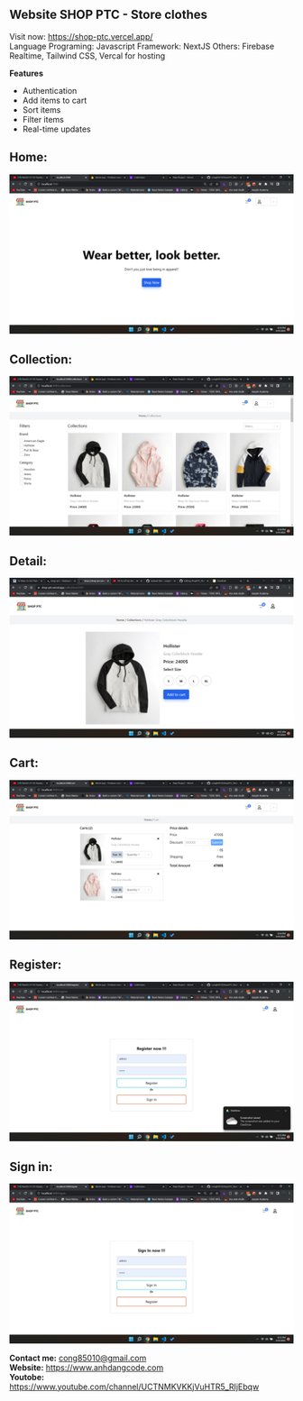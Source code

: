 

## **Website SHOP PTC - Store clothes** <br/>

Visit now: https://shop-ptc.vercel.app/ <br/> 
Language Programing: Javascript
Framework: NextJS
Others: Firebase Realtime, Tailwind CSS, Vercal for hosting 
 <br/>
 
**Features**
 - Authentication 
 - Add items to cart
 - Sort items 
 - Filter items 
 - Real-time updates

## **Home:**

![enter image description here](https://github.com/cong85010/ShopPTC_NextJs_Firebase_Tailwind/blob/main/images/home.png?raw=true)

## **Collection:**

![enter image description here](https://github.com/cong85010/ShopPTC_NextJs_Firebase_Tailwind/blob/main/images/collection.png?raw=true)

## **Detail:**

![enter image description here](https://github.com/cong85010/ShopPTC_NextJs_Firebase_Tailwind/blob/main/images/2022-04-01%20%282%29.png?raw=true)

## **Cart:**

![enter image description here](https://github.com/cong85010/ShopPTC_NextJs_Firebase_Tailwind/blob/main/images/cart.png?raw=true)

## **Register:**

![enter image description here](https://github.com/cong85010/ShopPTC_NextJs_Firebase_Tailwind/blob/main/images/register.png?raw=true)

## **Sign in:**

![enter image description here](https://github.com/cong85010/ShopPTC_NextJs_Firebase_Tailwind/blob/main/images/signin.png?raw=true)

**Contact me:** cong85010@gmail.com <br/>
**Website:** https://www.anhdangcode.com<br/>
**Youtobe:** https://www.youtube.com/channel/UCTNMKVKKjVuHTR5_RIjEbqw<br/><br/>
